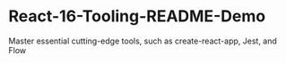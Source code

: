 # React-16-Tooling-README-Demo
Master essential cutting-edge tools, such as create-react-app, Jest, and Flow
